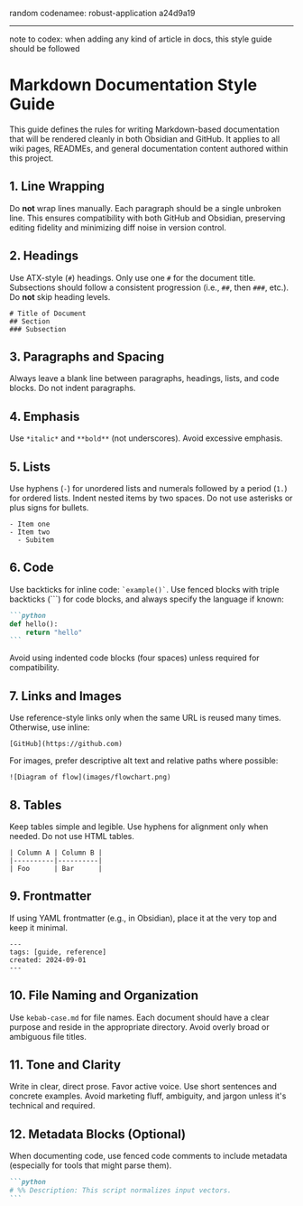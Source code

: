 
random codenamee: robust-application a24d9a19


*** 

note to codex: when adding any kind of article in docs, this style guide should be followed 

# Markdown Documentation Style Guide

This guide defines the rules for writing Markdown-based documentation that will be rendered cleanly in both Obsidian and GitHub. It applies to all wiki pages, READMEs, and general documentation content authored within this project.

## 1. Line Wrapping

Do **not** wrap lines manually. Each paragraph should be a single unbroken line. This ensures compatibility with both GitHub and Obsidian, preserving editing fidelity and minimizing diff noise in version control.

## 2. Headings

Use ATX-style (`#`) headings. Only use one `#` for the document title. Subsections should follow a consistent progression (i.e., `##`, then `###`, etc.). Do **not** skip heading levels.

```
# Title of Document
## Section
### Subsection
```

## 3. Paragraphs and Spacing

Always leave a blank line between paragraphs, headings, lists, and code blocks. Do not indent paragraphs.

## 4. Emphasis

Use `*italic*` and `**bold**` (not underscores). Avoid excessive emphasis.

## 5. Lists

Use hyphens (`-`) for unordered lists and numerals followed by a period (`1.`) for ordered lists. Indent nested items by two spaces. Do not use asterisks or plus signs for bullets.

```
- Item one
- Item two
  - Subitem
```

## 6. Code

Use backticks for inline code: `` `example()` ``. Use fenced blocks with triple backticks (\`\`\`) for code blocks, and always specify the language if known:

````markdown
```python
def hello():
    return "hello"
```
````

Avoid using indented code blocks (four spaces) unless required for compatibility.

## 7. Links and Images

Use reference-style links only when the same URL is reused many times. Otherwise, use inline:

```
[GitHub](https://github.com)
```

For images, prefer descriptive alt text and relative paths where possible:

```
![Diagram of flow](images/flowchart.png)
```

## 8. Tables

Keep tables simple and legible. Use hyphens for alignment only when needed. Do not use HTML tables.

```
| Column A | Column B |
|----------|----------|
| Foo      | Bar      |
```

## 9. Frontmatter

If using YAML frontmatter (e.g., in Obsidian), place it at the very top and keep it minimal.

```
---
tags: [guide, reference]
created: 2024-09-01
---
```

## 10. File Naming and Organization

Use `kebab-case.md` for file names. Each document should have a clear purpose and reside in the appropriate directory. Avoid overly broad or ambiguous file titles.

## 11. Tone and Clarity

Write in clear, direct prose. Favor active voice. Use short sentences and concrete examples. Avoid marketing fluff, ambiguity, and jargon unless it's technical and required.

## 12. Metadata Blocks (Optional)

When documenting code, use fenced code comments to include metadata (especially for tools that might parse them).

````markdown
```python
# %% Description: This script normalizes input vectors.
```
````


